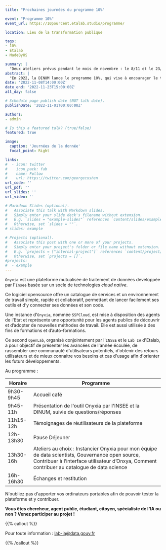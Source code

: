 ```yaml
---
title: "Prochaines journées du programme 10%"

event: "Programme 10%"
event_url: https://10pourcent.etalab.studio/programme/

location: Lieu de la transformation publique

tags:
- 10%
- Etalab
- MadeByUS

summary: |
  "Deux ateliers prévus pendant le mois de novembre : le 8/11 et le 23/11. Retrouvez la liste des projets d’intérêts commun."
abstract: |
  "En 2022, la DINUM lance le programme 10%, qui vise à encourager le travail entre pairs en permettant aux experts de la donnée de la sphère publique de consacrer 10% de leur temps de travail à des projets d’intérêt partagé à l’échelle interministérielle."
date: '2022-11-08T14:00:00Z'
date_end: '2022-11-23T15:00:00Z'
all_day: false

# Schedule page publish date (NOT talk date).
publishDate: '2022-11-01T00:00:00Z'

authors:
- admin

# Is this a featured talk? (true/false)
featured: true

image:
  caption: 'Journées de la donnée'
  focal_point: Right

links:
#  - icon: twitter
#    icon_pack: fab
#    name: Follow
#    url: https://twitter.com/georgecushen
url_code: ''
url_pdf: ''
url_slides: ''
url_video: ''

# Markdown Slides (optional).
#   Associate this talk with Markdown slides.
#   Simply enter your slide deck's filename without extension.
#   E.g. `slides = "example-slides"` references `content/slides/example-slides.md`.
#   Otherwise, set `slides = ""`.
# slides: example

# Projects (optional).
#   Associate this post with one or more of your projects.
#   Simply enter your project's folder or file name without extension.
#   E.g. `projects = ["internal-project"]` references `content/project/deep-learning/index.md`.
#   Otherwise, set `projects = []`.
#projects:
#  - example
---
```


`Onyxia` est une plateforme mutualisée de traitement de données developpée par l'`Insee`
basée sur un socle de technologies _cloud native_.

Ce logiciel opensource offre un catalogue de services et un environnement de travail simple,
rapide et collaboratif, permettant de lancer facilement ses outils et d’y connecter ses données et son code.

Une instance d'`Onyxia`, nommée `SSPCloud`,
est mise à disposition des agents de l'Etat et représente une opportunité pour les agents publics
de découvrir et d’adopter de nouvelles méthodes de travail.
Elle est aussi utilisée à des fins de formations et d’auto-formations.

Ce second `OpenLab`, organisé conjointement par l'`INSEE` et le `Lab IA` d'Etalab,
a pour objectif de présenter les avancées de l'année écoulée, de rassembler une communauté d'utilisateurs potentiels,
d'obtenir des retours utilisateurs et de mieux connaitre vos besoins
et cas d'usage afin d'orienter les futurs développements.

Au programme :

| Horaire   |  Programme            |
|-----------|--------------|
| 9h30-9h45 | Accueil café |
| 9h45-11h  | Présentation de l'outil Onyxia par l'INSEE et la DINUM, suivie de questions/réponses |
| 11h15-12h | Témoignages de réutilisateurs de la plateforme |
| 12h-13h30 | Pause Déjeuner |
| 13h30-16h | Ateliers au choix : Instancier Onyxia pour mon équipe de data scientists, Gouvernance open source, Contribuer à l’interface utilisateur d’Onxya, Comment contribuer au catalogue de data science |
| 16h-16h30 | Échanges et restitution |

N'oubliez pas d'apporter vos ordinateurs portables afin de pouvoir tester la plateforme et y contribuer.


__Vous êtes chercheur, agent public, étudiant, citoyen, spécialiste de l'IA ou non ? Venez participer au projet !__

{{% callout %}}

Pour toute information : <lab-ia@data.gouv.fr>

{{% /callout %}}

